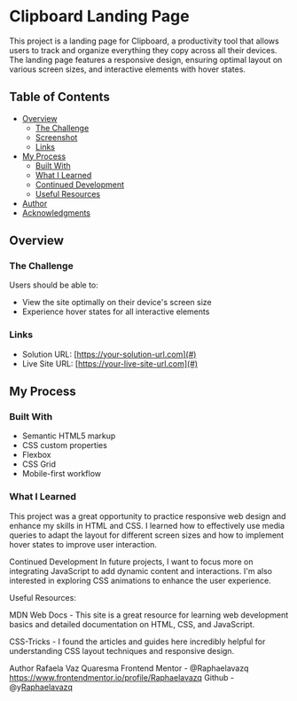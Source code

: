 # Clipboard Landing Page

This project is a landing page for Clipboard, a productivity tool that allows users to track and organize everything they copy across all their devices. The landing page features a responsive design, ensuring optimal layout on various screen sizes, and interactive elements with hover states.

## Table of Contents

- [Overview](#overview)
  - [The Challenge](#the-challenge)
  - [Screenshot](#screenshot)
  - [Links](#links)
- [My Process](#my-process)
  - [Built With](#built-with)
  - [What I Learned](#what-i-learned)
  - [Continued Development](#continued-development)
  - [Useful Resources](#useful-resources)
- [Author](#author)
- [Acknowledgments](#acknowledgments)

## Overview

### The Challenge

Users should be able to:

- View the site optimally on their device's screen size
- Experience hover states for all interactive elements



### Links

- Solution URL: [https://your-solution-url.com](#)
- Live Site URL: [https://your-live-site-url.com](#)

## My Process

### Built With

- Semantic HTML5 markup
- CSS custom properties
- Flexbox
- CSS Grid
- Mobile-first workflow

### What I Learned

This project was a great opportunity to practice responsive web design and enhance my skills in HTML and CSS. I learned how to effectively use media queries to adapt the layout for different screen sizes and how to implement hover states to improve user interaction.

Continued Development
In future projects, I want to focus more on integrating JavaScript to add dynamic content and interactions. I'm also interested in exploring CSS animations to enhance the user experience.

Useful Resources:

MDN Web Docs - This site is a great resource for learning web development basics and detailed documentation on HTML, CSS, and JavaScript.

CSS-Tricks - I found the articles and guides here incredibly helpful for understanding CSS layout techniques and responsive design.

Author
Rafaela Vaz Quaresma
Frontend Mentor - @Raphaelavazq https://www.frontendmentor.io/profile/Raphaelavazq
Github - @y[Raphaelavazq](https://github.com/Raphaelavazq)
